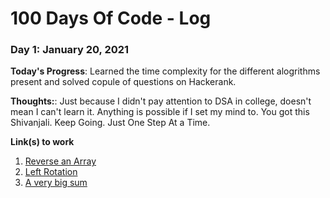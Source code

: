 # 100 Days Of Code - Log

### Day 1: January 20, 2021

**Today's Progress**: Learned the time complexity for the different alogrithms present and solved copule of questions on Hackerank.

**Thoughts:**: Just because I didn't pay attention to DSA in college, doesn't mean I can't learn it. Anything is possible if I set my mind to. You got this Shivanjali. Keep Going. Just One Step At a Time. 

**Link(s) to work**
1. [Reverse an Array](https://www.hackerrank.com/challenges/arrays-ds/problem)
2. [Left Rotation](https://www.hackerrank.com/challenges/array-left-rotation/problem)
3. [A very big sum](https://www.hackerrank.com/challenges/a-very-big-sum/problem)